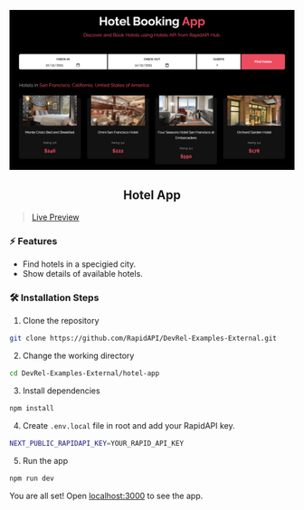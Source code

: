 ![cover](assets/cover.png)

<div align="center">
	<h2>Hotel App</h2>
</div>

> [Live Preview](https://rapidapi-example-hotel-app.vercel.app/)

### ⚡️ Features

- Find hotels in a specigied city.
- Show details of available hotels.

### 🛠️ Installation Steps

1. Clone the repository

```bash
git clone https://github.com/RapidAPI/DevRel-Examples-External.git
```

2. Change the working directory

```bash
cd DevRel-Examples-External/hotel-app
```

3. Install dependencies

```bash
npm install
```

4. Create `.env.local` file in root and add your RapidAPI key.

```bash
NEXT_PUBLIC_RAPIDAPI_KEY=YOUR_RAPID_API_KEY
```

5. Run the app

```bash
npm run dev
```

You are all set! Open [localhost:3000](http://localhost:3000/) to see the app.
